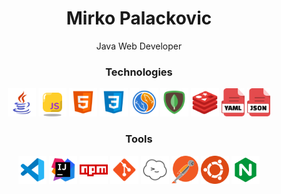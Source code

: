 <h1 align="center"> 
Mirko Palackovic
</h1>

  <p align="center">
   Java Web Developer
  </p>
<h3 align="center">
Technologies
</h3>

<p align="center">
  <img title="Java" height="45" src="assets/java.svg">
  <img title="Javascript" height="45" src="assets/js.svg">
  <img title="HTML" height="45" src="assets/html.svg">
  <img title="CSS" height="45" src="assets/css.svg">

  <img title="MySQL" height="45" src="assets/mysql.svg">
  <img title="MongoDB" height="45" src="assets/mongodb.svg">
  <img title="Redis" height="45" src="assets/redis.svg">

  <img title="yml" height="45" src="assets/yaml.svg">
  <img title="JSON" height="45" src="assets/json.svg">

</p>
<h3 align="center">
Tools
</h3>
<p align="center">

  <img title="Visual Studio Code" height="45" src="assets/vsc.svg">
  <img title="IntelliJ IDEA" height="45" src="assets/idea.svg">
  
  <img title="npm" height="45" src="assets/npm.svg">
  <img title="git" height="45" src="assets/git.svg">

  <img title="Termius" height="45" src="assets/termius.svg">
  <img title="Postman" height="45" src="assets/postman.svg">

  <img title="Ubuntu" height="45" src="assets/ubuntu.svg">
  <img title="NGINX" height="45" src="assets/nginx.svg">

</p>
